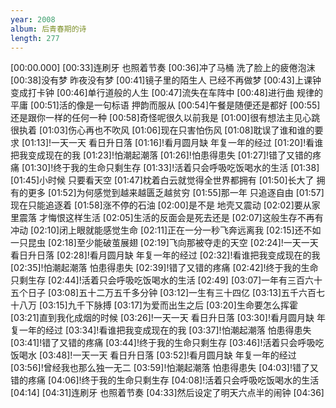 ```yaml
---
year: 2008
album: 后青春期的诗
length: 277
---
```

[00:00.000]
[00:33]连刷牙 也照着节奏
[00:36]冲了马桶 洗了脸上的疲倦泡沫
[00:38]没有梦 昨夜没有梦
[00:41]镜子里的陌生人 已经不再做梦
[00:43]上课钟 变成打卡钟
[00:46]单行道般的人生
[00:47]流失在车阵中
[00:48]进行曲 规律的平庸
[00:51]活的像是一句标语 押韵而服从
[00:54]午餐是随便还是都好
[00:55]还是跟你一样的任何一种
[00:58]奇怪呢很久以前我是
[01:00]很有想法主见心跳很执着
[01:03]伤心再也不吹风
[01:06]现在只害怕伤风
[01:08]耽误了谁和谁的要求
[01:13]!一天一天 看日升日落
[01:16]!看月圆月缺 年复一年的经过
[01:20]!看谁把我变成现在的我
[01:23]!怕潮起潮落
[01:26]!怕患得患失
[01:27]!错了又错的疼痛
[01:30]!终于我的生命只剩生存
[01:33]!活着只会呼吸吃饭喝水的生活
[01:38]
[01:45]小时候 只要看天空
[01:47]枕着白云就觉得全世界都拥有
[01:50]长大了 拥有的更多
[01:52]为何感觉到越来越匮乏越贫穷
[01:55]那一年 只追逐自由
[01:57]现在只能追逐着
[01:58]涨不停的石油
[02:00]是不是 地壳又震动
[02:02]要从家里震落 才悔恨这样生活
[02:05]生活的反面会是死去还是
[02:07]这般生存不再有冲动
[02:10]闭上眼就能感觉生命
[02:11]正在一分一秒飞奔远离我
[02:15]还不如一只昆虫
[02:18]至少能破茧展翅
[02:19]飞向那被夺走的天空
[02:24]!一天一天 看日升日落
[02:28]!看月圆月缺 年复一年的经过
[02:32]!看谁把我变成现在的我
[02:35]!怕潮起潮落 怕患得患失
[02:39]!错了又错的疼痛
[02:42]!终于我的生命只剩生存
[02:44]!活着只会呼吸吃饭喝水的生活
[02:49]
[03:07]一年有三百六十五个日子
[03:08]五十二万五千多分钟
[03:12]一生有三十四亿
[03:13]五千六百七十八万
[03:15]九千下脉搏
[03:17]为爱而出生之后
[03:20]生命要怎么挥霍
[03:21]直到我化成烟的时候
[03:26]!一天一天 看日升日落
[03:30]!看月圆月缺 年复一年的经过
[03:34]!看谁把我变成现在的我
[03:37]!怕潮起潮落 怕患得患失
[03:41]!错了又错的疼痛
[03:44]!终于我的生命只剩生存
[03:46]!活着只会呼吸吃饭喝水
[03:48]!一天一天 看日升日落
[03:52]!看月圆月缺 年复一年的经过
[03:56]!曾经我也那么独一无二
[03:59]!怕潮起潮落 怕患得患失
[04:03]!错了又错的疼痛
[04:06]!终于我的生命只剩生存
[04:08]!活着只会呼吸吃饭喝水的生活
[04:14]
[04:31]连刷牙 也照着节奏
[04:33]然后设定了明天六点半的闹钟
[04:36]